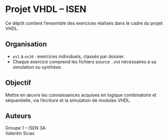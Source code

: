 # Projet VHDL – ISEN

Ce dépôt contient l’ensemble des exercices réalisés dans le cadre du projet VHDL.

## Organisation

- `ex1` à `ex10` : exercices individuels, classés par dossier.
- Chaque exercice comprend les fichiers source `.vhd` nécessaires à sa simulation ou synthèse.

## Objectif

Mettre en œuvre les connaissances acquises en logique combinatoire et séquentielle, via l’écriture et la simulation de modules VHDL.

## Auteurs

Groupe 1 – ISEN 3A  
Valentin Scias
